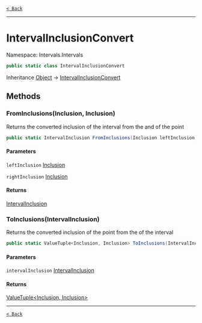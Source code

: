 [`< Back`](./)

---

# IntervalInclusionConvert

Namespace: Intervals.Intervals

```csharp
public static class IntervalInclusionConvert
```

Inheritance [Object](https://docs.microsoft.com/en-us/dotnet/api/system.object) → [IntervalInclusionConvert](intervals.intervals.intervalinclusionconvert)

## Methods

### **FromInclusions(Inclusion, Inclusion)**

Returns the converted inclusion of the interval from the  and  of the point

```csharp
public static IntervalInclusion FromInclusions(Inclusion leftInclusion, Inclusion rightInclusion)
```

#### Parameters

`leftInclusion` [Inclusion](intervals.points.inclusion)<br>

`rightInclusion` [Inclusion](intervals.points.inclusion)<br>

#### Returns

[IntervalInclusion](intervals.intervals.intervalinclusion)<br>

### **ToInclusions(IntervalInclusion)**

Returns the converted inclusion of the point from the  of the interval

```csharp
public static ValueTuple<Inclusion, Inclusion> ToInclusions(IntervalInclusion intervalInclusion)
```

#### Parameters

`intervalInclusion` [IntervalInclusion](intervals.intervals.intervalinclusion)<br>

#### Returns

[ValueTuple&lt;Inclusion, Inclusion&gt;](https://docs.microsoft.com/en-us/dotnet/api/system.valuetuple-2)<br>

---

[`< Back`](./)
